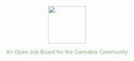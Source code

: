 <p align="center"><a href="https://vuejs.org" target="_blank"><img width="100"src="https://i.imgur.com/1NpEGsi.png"></a></p>
<p align="center" style="color:#7aba71">An Open Job Board for the Cannabis Community</p>